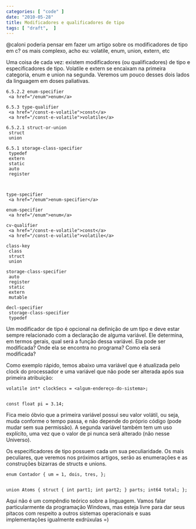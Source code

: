 ```yaml
---
categories: [ "code" ]
date: "2010-05-28"
title: Modificadores e qualificadores de tipo
tags: [ "draft",  ]
---
```

@caloni poderia pensar em fazer um artigo sobre os modificadores de tipo em c? os mais complexo, acho eu: volatile, enum, union, extern, etc

Uma coisa de cada vez: existem modificadores (ou qualificadores) de tipo e especificadores de tipo. Volatile e extern se encaixam na primeira categoria, enum e union na segunda. Veremos um pouco desses dois lados da linguagem em doses paliativas.


    
    6.5.2.2 enum-specifier
     <a href="/enum">enum</a>
    
    6.5.3 type-qualifier
     <a href="/const-e-volatile">const</a>
     <a href="/const-e-volatile">volatile</a>
    
    6.5.2.1 struct-or-union
     struct
     union
    
    6.5.1 storage-class-specifier
     typedef
     extern
     static
     auto
     register


    
    type-specifier
     <a href="/enum">enum-specifier</a>
    
    enum-specifier
     <a href="/enum">enum</a>
    
    cv-qualifier
     <a href="/const-e-volatile">const</a>
     <a href="/const-e-volatile">volatile</a>
    
    class-key
     class
     struct
     union
    
    storage-class-specifier
     auto
     register
     static
     extern
     mutable
    
    decl-specifier
     storage-class-specifier
     typedef


Um modificador de tipo é opcional na definição de um tipo e deve estar sempre relacionado com a declaração de alguma variável. Ele determina, em termos gerais, qual será a função dessa variável. Ela pode ser modificada? Onde ela se encontra no programa? Como ela será modificada?

Como exemplo rápido, temos abaixo uma variável que é atualizada pelo clock do processador e uma variável que não pode ser alterada após sua primeira atribuição:

    
    volatile int* clockSecs = <algum-endereço-do-sistema>;

    
    const float pi = 3.14;

Fica meio óbvio que a primeira variável possui seu valor volátil, ou seja, muda conforme o tempo passa, e não depende do próprio código (pode mudar sem sua permissão). A segunda variável também tem um uso explícito, uma vez que o valor de pi nunca será alterado (não nesse Universo).


Os especificadores de tipo possuem cada um sua peculiaridade. Os mais peculiares, que veremos nos próximos artigos, serão as enumerações e as construções bizarras de structs e unions.

    
    enum Contador { um = 1, dois, tres, };

    
    union Atoms { struct { int part1; int part2; } parts; int64 total; };

Aqui não é um compêndio teórico sobre a linguagem. Vamos falar particularmente da programação Windows, mas esteja livre para dar seus pitacos com respeito a outros sistemas operacionais e suas implementações igualmente exdrúxulas =)
